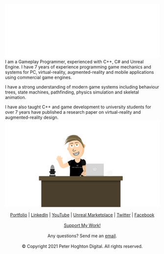 ![Image](PhD_Logo_Large_White.png)
I am a Gameplay Programmer, experienced with C++, C# and Unreal Engine. I have 7 years of experience programming game mechanics and systems for PC, virtual-reality, augmented-reality and mobile applications using commercial game engines.

I have a strong understanding of modern game systems including behaviour trees, state machines, pathfinding, physics simulation and skeletal animation.

I have also taught C++ and game development to university students for over 7 years have published a research paper on virtual-reality and augmented-reality design.
![Image](Peter%20Hoghton%20Avatar.png)
<p align="center">
  <a href="https://www.peterhoghtondigital.com">Portfolio</a> | 
  <a href="https://www.linkedin.com/in/peter-hoghton/">LinkedIn</a> | 
  <a href="https://www.youtube.com/channel/UCmdpJO0VIxrHlut5mCNzgDQ">YouTube</a> | 
  <a href="https://www.unrealengine.com/marketplace/en-US/profile/Peter+Hoghton+Digital">Unreal Marketplace</a> | 
  <a href="https://twitter.com/PHoghtonDigital">Twitter</a> | 
  <a href="https://www.facebook.com/PeterHoghtonDigital">Facebook</a>  
  <br><br><a href="https://www.paypal.com/paypalme/PeterHoghtonDigital">Support My Work!</a>
  <br><br>Any questions? Send me an <a href="mailto:peterhoghtondigital@gmail.com">email</a>.
  <br><br>© Copyright 2021 Peter Hoghton Digital. All rights reserved.
</p>
